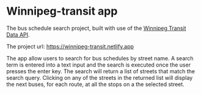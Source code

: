 # Winnipeg-transit app

The bus schedule search project, built with use of the [Winnipeg Transit Data API](https://api.winnipegtransit.com/). 

The project url: https://winnipeg-transit.netlify.app

The app allow users to search for bus schedules by street name. A search term is entered into a text input and the search is executed once the user presses the enter key. The search will return a list of streets that match the search query. Clicking on any of the streets in the returned list will display the next buses, for each route, at all the stops on a the selected street.
